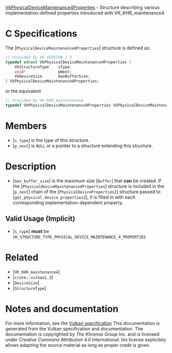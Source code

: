 [VkPhysicalDeviceMaintenance4Properties](https://www.khronos.org/registry/vulkan/specs/1.3-extensions/man/html/VkPhysicalDeviceMaintenance4Properties.html) - Structure describing various implementation-defined properties introduced with VK_KHR_maintenance4

# C Specifications
The [`PhysicalDeviceMaintenance4Properties`] structure is defined as:
```c
// Provided by VK_VERSION_1_3
typedef struct VkPhysicalDeviceMaintenance4Properties {
    VkStructureType    sType;
    void*              pNext;
    VkDeviceSize       maxBufferSize;
} VkPhysicalDeviceMaintenance4Properties;
```
or the equivalent
```c
// Provided by VK_KHR_maintenance4
typedef VkPhysicalDeviceMaintenance4Properties VkPhysicalDeviceMaintenance4PropertiesKHR;
```

# Members
- [`s_type`] is the type of this structure.
- [`p_next`] is `NULL` or a pointer to a structure extending this structure.

# Description
- [`max_buffer_size`] is the maximum size [`Buffer`] that  **can**  be created.
If the [`PhysicalDeviceMaintenance4Properties`] structure is included in the [`p_next`] chain of the
[`PhysicalDeviceProperties2`] structure passed to
[`get_physical_device_properties2`], it is filled in with each
corresponding implementation-dependent property.
## Valid Usage (Implicit)
-  [`s_type`] **must**  be `VK_STRUCTURE_TYPE_PHYSICAL_DEVICE_MAINTENANCE_4_PROPERTIES`

# Related
- [`VK_KHR_maintenance4`]
- [`crate::vulkan1_3`]
- [`DeviceSize`]
- [`StructureType`]

# Notes and documentation
For more information, see the [Vulkan specification](https://www.khronos.org/registry/vulkan/specs/1.3-extensions/html/vkspec.html)
This documentation is generated from the Vulkan specification and documentation.
The documentation is copyrighted by *The Khronos Group Inc.* and is licensed under *Creative Commons Attribution 4.0 International*.
his license explicitely allows adapting the source material as long as proper credit is given.
        
